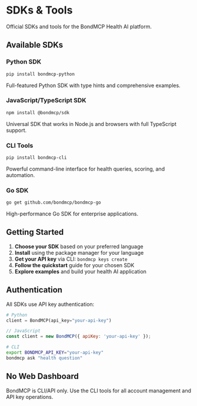 # SDKs & Tools

Official SDKs and tools for the BondMCP Health AI platform.

## Available SDKs

### Python SDK
```bash
pip install bondmcp-python
```

Full-featured Python SDK with type hints and comprehensive examples.

### JavaScript/TypeScript SDK  
```bash
npm install @bondmcp/sdk
```

Universal SDK that works in Node.js and browsers with full TypeScript support.

### CLI Tools
```bash
pip install bondmcp-cli
```

Powerful command-line interface for health queries, scoring, and automation.

### Go SDK
```bash
go get github.com/bondmcp/bondmcp-go
```

High-performance Go SDK for enterprise applications.

## Getting Started

1. **Choose your SDK** based on your preferred language
2. **Install** using the package manager for your language  
3. **Get your API key** via CLI: `bondmcp keys create`
4. **Follow the quickstart** guide for your chosen SDK
5. **Explore examples** and build your health AI application

## Authentication

All SDKs use API key authentication:

```python
# Python
client = BondMCP(api_key="your-api-key")
```

```javascript
// JavaScript
const client = new BondMCP({ apiKey: 'your-api-key' });
```

```bash
# CLI
export BONDMCP_API_KEY="your-api-key"
bondmcp ask "health question"
```

## No Web Dashboard

BondMCP is CLI/API only. Use the CLI tools for all account management and API key operations.
